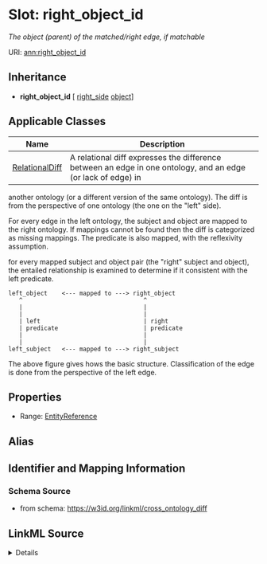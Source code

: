 # Slot: right_object_id
_The object (parent) of the matched/right edge, if matchable_


URI: [ann:right_object_id](https://w3id.org/linkml/text_annotator/right_object_id)




## Inheritance

* **right_object_id** [ [right_side](right_side.md) [object](object.md)]





## Applicable Classes

| Name | Description |
| --- | --- |
[RelationalDiff](RelationalDiff.md) | A relational diff expresses the difference between an edge in one ontology, and an edge (or lack of edge) in
another ontology (or a different version of the same ontology). The diff is from the perspective of one
ontology (the one on the "left" side).

For every edge in the left ontology, the subject and object are mapped to the right ontology.
If mappings cannot be found then the diff is categorized as missing mappings.
The predicate is also mapped, with the reflexivity assumption.

for every mapped subject and object pair (the "right" subject and object), the entailed relationship
is examined to determine if it consistent with the left predicate.

```
left_object    <--- mapped to ---> right_object
   ^                                  ^
   |                                  |
   |                                  |
   | left                             | right
   | predicate                        | predicate
   |                                  |
   |                                  |
left_subject   <--- mapped to ---> right_subject
```

The above figure gives hows the basic structure. Classification of the edge is done from the perspective
of the left edge.






## Properties

* Range: [EntityReference](EntityReference.md)






## Alias




## Identifier and Mapping Information







### Schema Source


* from schema: https://w3id.org/linkml/cross_ontology_diff




## LinkML Source

<details>
```yaml
name: right_object_id
description: The object (parent) of the matched/right edge, if matchable
from_schema: https://w3id.org/linkml/cross_ontology_diff
rank: 1000
mixins:
- right_side
- object
alias: right_object_id
owner: RelationalDiff
domain_of:
- RelationalDiff
range: EntityReference

```
</details>
